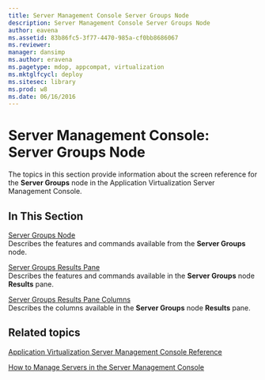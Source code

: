 ```yaml
---
title: Server Management Console Server Groups Node
description: Server Management Console Server Groups Node
author: eavena
ms.assetid: 83b86fc5-3f77-4470-985a-cf0bb8686067
ms.reviewer: 
manager: dansimp
ms.author: eravena
ms.pagetype: mdop, appcompat, virtualization
ms.mktglfcycl: deploy
ms.sitesec: library
ms.prod: w8
ms.date: 06/16/2016
---
```



# Server Management Console: Server Groups Node


The topics in this section provide information about the screen reference for the **Server Groups** node in the Application Virtualization Server Management Console.

## In This Section


<a href="" id="server-groups-node"></a>[Server Groups Node](server-groups-node.md)  
Describes the features and commands available from the **Server Groups** node.

<a href="" id="server-groups-results-pane"></a>[Server Groups Results Pane](server-groups-results-pane.md)  
Describes the features and commands available in the **Server Groups** node **Results** pane.

<a href="" id="server-groups-results-pane-columns"></a>[Server Groups Results Pane Columns](server-groups-results-pane-columns.md)  
Describes the columns available in the **Server Groups** node **Results** pane.

## Related topics


[Application Virtualization Server Management Console Reference](application-virtualization-server-management-console-reference.md)

[How to Manage Servers in the Server Management Console](how-to-manage-servers-in-the-server-management-console.md)

 

 





